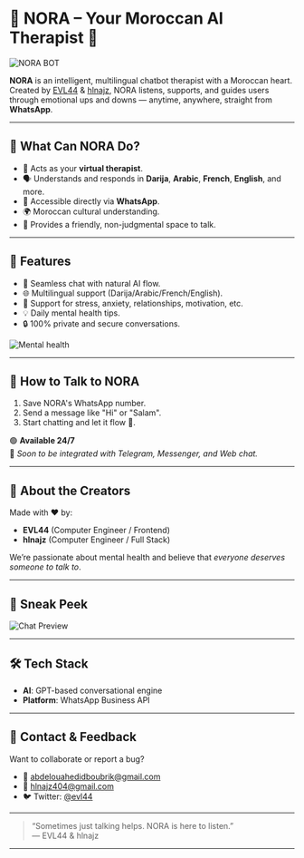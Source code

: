 # 🤖 NORA – Your Moroccan AI Therapist 🌿

![NORA BOT](https://media.giphy.com/media/v1.Y2lkPTc5MGI3NjExNzV5MTR0d3BsbnhjMnoydXNkNndxdWpkMm5jcnlyNzZvZjN4aXd5aSZlcD12MV9naWZzX3NlYXJjaCZjdD1n/JIX9t2j0ZTN9S/giphy.gif)

**NORA** is an intelligent, multilingual chatbot therapist with a Moroccan heart.  
Created by [EVL44](https://github.com/EVL44) & [hlnajz](https://github.com/hlnajz), NORA listens, supports, and guides users through emotional ups and downs — anytime, anywhere, straight from **WhatsApp**.

---

## 💬 What Can NORA Do?

- 🧠 Acts as your **virtual therapist**.
- 🗣️ Understands and responds in **Darija**, **Arabic**, **French**, **English**, and more.
- 📱 Accessible directly via **WhatsApp**.
- 🌍 Moroccan cultural understanding.
- 🤗 Provides a friendly, non-judgmental space to talk.

---

## 🚀 Features

- 🔄 Seamless chat with natural AI flow.
- 🌐 Multilingual support (Darija/Arabic/French/English).
- 🧘 Support for stress, anxiety, relationships, motivation, etc.
- 💡 Daily mental health tips.
- 🔒 100% private and secure conversations.

![Mental health](https://media.giphy.com/media/v1.Y2lkPTc5MGI3NjExOXFjbTNibXN4OWR3ajF2eXAyYnh1d3dta3gycHQxeTIyZW4yZHFjYiZlcD12MV9naWZzX3NlYXJjaCZjdD1n/mCRJDo24UvJMA/giphy.gif)

---

## 📲 How to Talk to NORA

1. Save NORA's WhatsApp number.
2. Send a message like "Hi" or "Salam".
3. Start chatting and let it flow 🌊.

🟢 **Available 24/7**  
🔗 *Soon to be integrated with Telegram, Messenger, and Web chat.*

---

## 👥 About the Creators

Made with ❤️ by:

- **EVL44** (Computer Engineer / Frontend)
- **hlnajz** (Computer Engineer / Full Stack)

We’re passionate about mental health and believe that *everyone deserves someone to talk to*.

---

## 📸 Sneak Peek

![Chat Preview](https://media.giphy.com/media/v1.Y2lkPTc5MGI3NjExZzN0eWJ3a3A4cDR5OHFjOXc5M3BpaXhvYXc3OW1mNzZvc2RibjA2NSZlcD12MV9naWZzX3NlYXJjaCZjdD1n/Nx0rz3jtxtEre/giphy.gif)

---

## 🛠️ Tech Stack

- **AI**: GPT-based conversational engine
- **Platform**: WhatsApp Business API

---

## 📩 Contact & Feedback

Want to collaborate or report a bug?

- 📧 abdelouahedidboubrik@gmail.com
- 📧 hlnajz404@gmail.com
- 🐦 Twitter: [@evl44](https://x.com/evl_44)

---

> “Sometimes just talking helps. NORA is here to listen.”  
> — EVL44 & hlnajz

---
